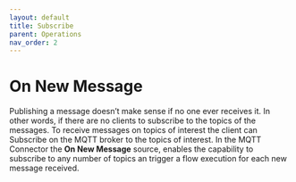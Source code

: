 ```yaml
---
layout: default
title: Subscribe 
parent: Operations
nav_order: 2
---
```


# On New Message 

Publishing a message doesn’t make sense if no one ever receives it. In other words, if there are no clients to subscribe to the topics of the messages. To receive messages on topics of interest the client can Subscribe on the MQTT broker to the topics of interest. In the MQTT Connector the **On New Message** source, enables the capability to subscribe to any number of topics an trigger a flow execution for each new message received.

